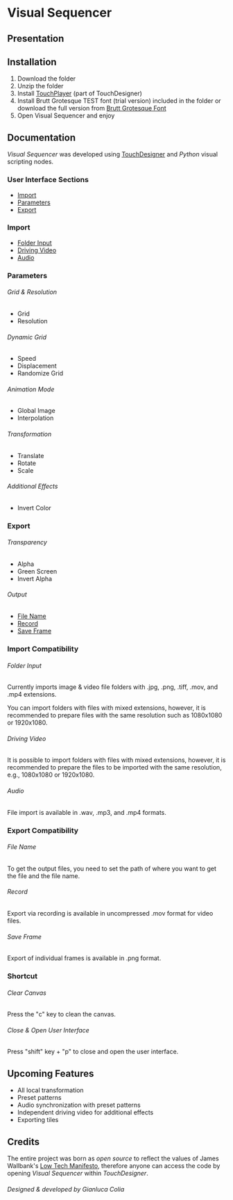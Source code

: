 # Visual Sequencer

## Presentation

## Installation

1. Download the folder 
2. Unzip the folder
3. Install [TouchPlayer](https://derivative.ca/download) (part of TouchDesigner)
4. Install Brutt Grotesque TEST font (trial version) included in the folder or download the full version from [Brutt Grotesque Font](https://bureaubrut.com/en/product/brut-grotesque/)
5. Open Visual Sequencer and enjoy

## Documentation 
*Visual Sequencer* was developed using [TouchDesigner](https://derivative.ca/) and *Python* visual scripting nodes.

### User Interface Sections

- [Import](#import)
- [Parameters](#parameters)
- [Export](#export)

### Import

- [Folder Input](#folder-input)
- [Driving Video](#driving-video)
- [Audio](#audio)

### Parameters

###### Grid & Resolution

- Grid
- Resolution

###### Dynamic Grid

- Speed
- Displacement 
- Randomize Grid

###### Animation Mode

- Global Image
- Interpolation

###### Transformation

- Translate
- Rotate
- Scale

###### Additional Effects

- Invert Color

### Export

###### Transparency

- Alpha
- Green Screen
- Invert Alpha

###### Output

- [File Name](#file-name)
- [Record](#record)
- [Save Frame](#save-frame)

### Import Compatibility

###### Folder Input

Currently imports image & video file folders with .jpg, .png, .tiff, .mov, and .mp4 extensions.

You can import folders with files with mixed extensions, however, it is recommended to prepare files with the same resolution such as 1080x1080 or 1920x1080.

###### Driving Video

It is possible to import folders with files with mixed extensions, however, it is recommended to prepare the files to be imported with the same resolution, e.g., 1080x1080 or 1920x1080.

###### Audio

File import is available in .wav, .mp3, and .mp4 formats.

### Export Compatibility

###### File Name

To get the output files, you need to set the path of where you want to get the file and the file name.

###### Record

Export via recording is available in uncompressed .mov format for video files.

###### Save Frame

Export of individual frames is available in .png format.

### Shortcut

###### Clear Canvas

Press the "c" key to clean the canvas.

###### Close & Open User Interface

Press "shift" key + "p" to close and open the user interface.

## Upcoming Features

- All local transformation
- Preset patterns
- Audio synchronization with preset patterns
- Independent driving video for additional effects
- Exporting tiles

## Credits

The entire project was born as *open source* to reflect the values of James Wallbank's [Low Tech Manifesto](http://lowtech.org/projects/n5m3/), therefore anyone can access the code by opening *Visual Sequencer* within *TouchDesigner*.

###### Designed & developed by Gianluca Colia
